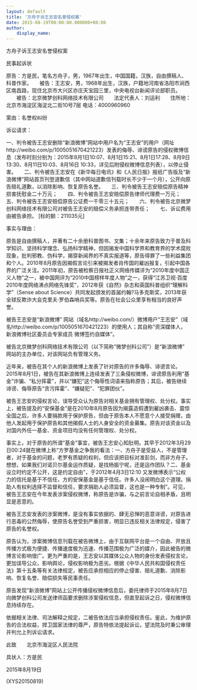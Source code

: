 ```yaml
---
layout: default
title: '方舟子诉王志安名誉侵权案'
date: 2015-08-19T00:00:00.000000+08:00
author:
    display_name: 
---
```


方舟子诉王志安名誉侵权案

民事起诉状

原告：方是民，笔名方舟子，男，1967年出生，中国国籍，汉族，自由撰稿人、科普作家。　　被告：王志安，男，1968年出生，汉族，户籍地河南省洛阳市涧西区南昌路，现住北京市大兴区亦庄天宝园三里，中央电视台新闻评论部职员。 　　被告：北京微梦创科网络技术有限公司　　法定代表人：刘运利　　住所地：北京市海淀区海淀北二街10号7层 电话：4000960960

案由：名誉权纠纷

诉讼请求：

一、判令被告王志安删除“新浪微博”网站中用户名为“王志安”的用户（网址http://weibo.com/p/1005051670421223）发表的侮辱、诽谤原告的侵权微博信息（发布时刻分别为：2015年8月1日10:07、8月1日15:21、8月1日17:28、8月9日13:30、8月11日10:03、8月16日 10:33，详见后附侵权微博信息列表），以停止侵害。　　二、判令被告王志安在《新华每日电讯》和《人民日报》报纸广告版及“新浪微博”网站首页刊登道歉信（其中网站道歉信刊载时长不少于一个月），公开向原告赔礼道歉，以消除影响、恢复原告名誉。　　三、判令被告王志安赔偿原告精神损害抚慰金二十万元；　　四、判令被告王志安赔偿原告律师代理费一万元；　　五、判令被告王志安赔偿原告公证费一千零三十五元；　　六、判令被告北京微梦创科网络技术有限公司对被告王志安的赔偿义务承担连带责任；　　七、诉讼费用由被告承担。            [标的额：211035元]

事实与理由：

原告是自由撰稿人，并著有二十余册科普图书、文集；十余年来原告致力于普及科学知识、坚持科学理念、弘扬科学精神，但因揭发中国科学界和教育界的学术腐败现象，批判邪教、伪科学，揭穿新闻界的不真实报道等，原告得罪了一些利益集团和个人。2010年8月原告因揭假言论引来被揭发者肖传国的雇凶报复，引起中国各界的广泛关注。2011年初，原告被检察日报社正义网络传媒评为“2010年度中国正义人物”之一，被中国网评为“2010中国榜样年度人物”之一，获得“江苏卫视·百度2010年度网络沸点网络先锋奖”，2012年获《自然》杂志和英国科普组织“理解科学”（Sense about Science）共同发起颁发的首届约翰?马多克斯奖，2013年获全球反欺诈大会克里夫·罗伯森哨兵奖等。原告在社会公众里享有相当的良好声誉。

被告王志安是“新浪微博” 网站（域名http://weibo.com/）微博用户“王志安”（域名http://weibo.com/p/1005051670421223）的使用人；其自称“资深媒体人，新浪微博社区委员会专家成员 微博签约自媒体”。

被告北京微梦创科网络技术有限公司（以下简称“微梦创科公司”）是“新浪微博” 网站的主办单位，对该网站负有管理义务。

近年来，被告在其个人的新浪微博上发表了针对原告的许多侮辱、诽谤言论。2015年8月1日，被告在其新浪微博上连续发表了三条侵权微博，诽谤原告利用“基金”诈骗、“私分挥霍”，并以“嫌犯”这个侮辱性词语来指称原告；其后，被告继续诽谤、侮辱原告“贪污挥霍”、“嫌疑犯”、“犯罪团伙”。

被告王志安的侵权言论，误导受众认为原告对相关基金拥有管理权、处分权。事实上，被告提及的“安保基金”是在2010年8月原告因为揭露造假遭到雇凶袭击、震惊全国之后，许多人要捐款用于保护原告，但由于原告本人不愿意个人接受捐赠，由他人发起用于保护原告和其他揭假人士的人身安全的资金募集。原告对该资金以及对国内外任一基金、资金项目均没有任何管理权、处分权。

事实上，对于原告的所谓“基金”事宜，被告王志安心知肚明。其早于2012年3月29日00:24就在微博上称“方罗基金之争我的看法：一、方舟子是受益人，不是管理者，对于基金的问题，老罗有质疑的权利，但应该把目标对准彭剑，而非方舟子。想想，如果我们对诺贝尔基金运作质疑，是找杨振宁呢，还是运作团队？二、基金设立时约定不公开，这是约定自由”，于2012年4月3日12:10 又发微博表示“公权力的信托是基于不信任，方的安保基金是基于信任。许多人没闹明白这个道理。捐助人有权利选择不监督和信任，要求捐助人必须监督，这也是一种专制”。可见，被告王志安在今年发表涉案侵权微博，称原告是诈骗，与之前言论自相矛盾，且明显是恶意的。

被告王志安发表的涉案微博，是没有事实依据的、肆无忌惮的恶意诽谤，对原告进行恶毒的公然侮辱，使原告名誉受到严重损害，明显已违反相关法律规定，侵害了原告的名誉权。

原告认为，涉案微博信息刊载在被告微博上，由于互联网平台是一个自由、开放且传播方式极为便捷、传播速度极为迅速、传播范围极为广泛的媒介，因此被告的微博言论影响很广。更为严重的是，王志安以其媒体公众人物的身份发表侵权言论，更加误导公众，影响舆论，侵权影响极为恶劣。根据《中华人民共和国侵权责任法》第十五条等有关法律规定，被告应承担相应的停止侵害、赔礼道歉、消除影响、恢复名誉、赔偿损失等民事责任。

原告发现“新浪微博”网站上公开传播侵权微博信息后，委托律师于2015年8月7日向微梦创科公司发送律师函要求删除涉案侵权信息，但直至起诉之日，侵权微博信息持续存在。

依据相关法律、司法解释之规定，二被告依法应当承担侵权责任。鉴此，为维护原告的合法权益，捍卫国家法律的尊严，原告特依法提起诉讼，望法院及时秉公审理并判允上列诉讼请求。

此致　　北京市海淀区人民法院

具状人：方是民

2015年8月19日

(XYS20150819)

